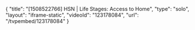 {
    "title": "[1508522766] HSN | Life Stages: Access to Home",
    "type": "solo",
    "layout": "iframe-static",
    "videoId": "123178084",
    "url": "\/tvpembed\/123178084"
}